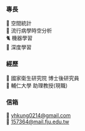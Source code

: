 ### 專長
:pig: 空間統計 \
:tiger2: 流行病學時空分析 \
:cat2: 機器學習 \
:pig2: 深度學習

### 經歷
:ant: 國家衛生研究院 博士後研究員 \
:ant: 輔仁大學 助理教授(現職)

### 信箱
:ant: yhkung0214@gmail.com \
:ant: 157364@mail.fju.edu.tw
